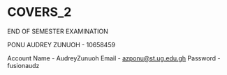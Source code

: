 # COVERS_2
END OF SEMESTER EXAMINATION


PONU AUDREY ZUNUOH - 10658459

Account Name - AudreyZunuoh
Email - azponu@st.ug.edu.gh
Password - fusionaudz

